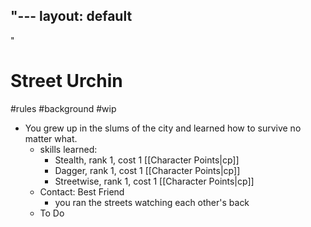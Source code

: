 "---
  layout: default
---
"
# Street Urchin
#rules #background #wip 

- You grew up in the slums of the city and learned how to survive no matter what.
	- skills learned:
		- Stealth, rank 1, cost 1 [[Character Points|cp]]
		- Dagger, rank 1, cost 1 [[Character Points|cp]]
		- Streetwise, rank 1, cost 1 [[Character Points|cp]]
	- Contact: Best Friend
		- you ran the streets watching each other's back
	-  To Do